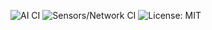 <!-- Status -->
![AI CI](https://github.com/paulo060507/unihiker-k10-superpacote/actions/workflows/ci.yml/badge.svg)
![Sensors/Network CI](https://github.com/paulo060507/unihiker-k10-superpacote/actions/workflows/ci-sensors-network.yml/badge.svg)
![License: MIT](https://img.shields.io/badge/license-MIT-blue.svg)
